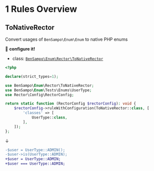 # 1 Rules Overview

## ToNativeRector

Convert usages of `BenSampo\Enum\Enum` to native PHP enums

:wrench: **configure it!**

- class: [`BenSampo\Enum\Rector\ToNativeRector`](src/Rector/ToNativeRector.php)

```php
<?php

declare(strict_types=1);

use BenSampo\Enum\Rector\ToNativeRector;
use BenSampo\Enum\Tests\Enums\UserType;
use Rector\Config\RectorConfig;

return static function (RectorConfig $rectorConfig): void {
    $rectorConfig->ruleWithConfiguration(ToNativeRector::class, [
        'classes' => [
            UserType::class,
        ],
    ]);
};
```

↓

```diff
-$user = UserType::ADMIN();
-$user->is(UserType::ADMIN);
+$user = UserType::ADMIN;
+$user === UserType::ADMIN;
```

<br>
